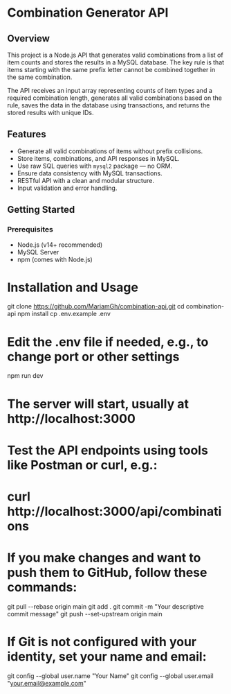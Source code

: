 # Combination Generator API

## Overview
This project is a Node.js API that generates valid combinations from a list of item counts and stores the results in a MySQL database. The key rule is that items starting with the same prefix letter cannot be combined together in the same combination.

The API receives an input array representing counts of item types and a required combination length, generates all valid combinations based on the rule, saves the data in the database using transactions, and returns the stored results with unique IDs.

## Features
- Generate all valid combinations of items without prefix collisions.
- Store items, combinations, and API responses in MySQL.
- Use raw SQL queries with `mysql2` package — no ORM.
- Ensure data consistency with MySQL transactions.
- RESTful API with a clean and modular structure.
- Input validation and error handling.

## Getting Started

### Prerequisites
- Node.js (v14+ recommended)
- MySQL Server
- npm (comes with Node.js)

# Installation and Usage

git clone https://github.com/MariamGh/combination-api.git
cd combination-api
npm install
cp .env.example .env
# Edit the .env file if needed, e.g., to change port or other settings
npm run dev
# The server will start, usually at http://localhost:3000
# Test the API endpoints using tools like Postman or curl, e.g.:
# curl http://localhost:3000/api/combinations

# If you make changes and want to push them to GitHub, follow these commands:
git pull --rebase origin main
git add .
git commit -m "Your descriptive commit message"
git push --set-upstream origin main

# If Git is not configured with your identity, set your name and email:
git config --global user.name "Your Name"
git config --global user.email "your.email@example.com"
